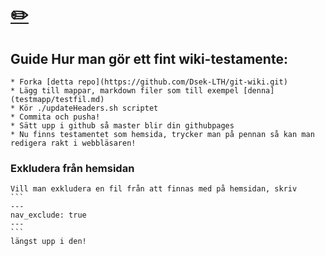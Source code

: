#  [✏️](/edit/master/./index.md)

## Guide Hur man gör ett fint wiki-testamente:
    * Forka [detta repo](https://github.com/Dsek-LTH/git-wiki.git)
    * Lägg till mappar, markdown filer som till exempel [denna](testmapp/testfil.md)
    * Kör ./updateHeaders.sh scriptet
    * Commita och pusha!
    * Sätt upp i github så master blir din githubpages
    * Nu finns testamentet som hemsida, trycker man på pennan så kan man redigera rakt i webbläsaren!

### Exkludera från hemsidan

    Vill man exkludera en fil från att finnas med på hemsidan, skriv
    ```
    ---
    nav_exclude: true
    ---
    ```
    längst upp i den!
